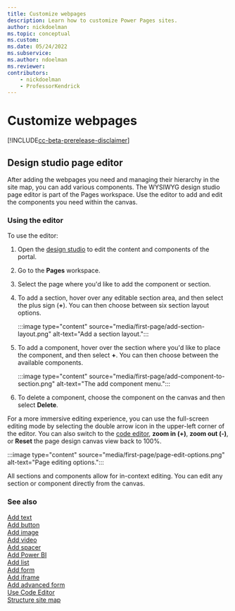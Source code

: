 ```yaml
---
title: Customize webpages
description: Learn how to customize Power Pages sites.
author: nickdoelman
ms.topic: conceptual
ms.custom: 
ms.date: 05/24/2022
ms.subservice:
ms.author: ndoelman 
ms.reviewer: 
contributors:
    - nickdoelman
    - ProfessorKendrick
---
```


# Customize webpages

[!INCLUDE[cc-beta-prerelease-disclaimer](../includes/cc-beta-prerelease-disclaimer.md)]

## Design studio page editor

After adding the webpages you need and managing their hierarchy in the site map, you can add various components. The WYSIWYG design studio page editor is part of the Pages workspace. Use the editor to add and edit the components you need within the canvas.

### Using the editor

To use the editor:

1. Open the [design studio](use-design-studio.md) to edit the content and components of the portal.

1. Go to the **Pages** workspace.

1. Select the page where you'd like to add the component or section.

1. To add a section, hover over any editable section area, and then select the plus sign (**+**). You can then choose between six section layout options.

    :::image type="content" source="media/first-page/add-section-layout.png" alt-text="Add a section layout.":::

1. To add a component, hover over the section where you'd like to place the component, and then select **+**. You can then choose between the available components.  

    :::image type="content" source="media/first-page/add-component-to-section.png" alt-text="The add component menu.":::

1. To delete a component, choose the component on the canvas and then select **Delete**.

For a more immersive editing experience, you can use the full-screen editing mode by selecting the double arrow icon in the upper-left corner of the editor. You can also switch to the [code editor](code-editor.md), **zoom in (+)**,  **zoom out (-)**, or **Reset** the page design canvas view back to 100%.

:::image type="content" source="media/first-page/page-edit-options.png" alt-text="Page editing options.":::

All sections and components allow for in-context editing. You can edit any section or component directly from the canvas.

### See also

[Add text](add-text.md)<br>
[Add button](add-button.md)<br>
[Add image](add-image.md)<br>
[Add video](add-video.md)<br>
[Add spacer](add-spacer.md)<br>
[Add Power BI](add-power-bi.md)<br>
[Add list](add-list.md)<br>
[Add form](add-form.md)<br>
[Add iframe](add-iframe.md)<br>
[Add advanced form](advanced-forms.md)<br>
[Use Code Editor](code-editor.md)<br>
[Structure site map](structure-site.md)<br>
